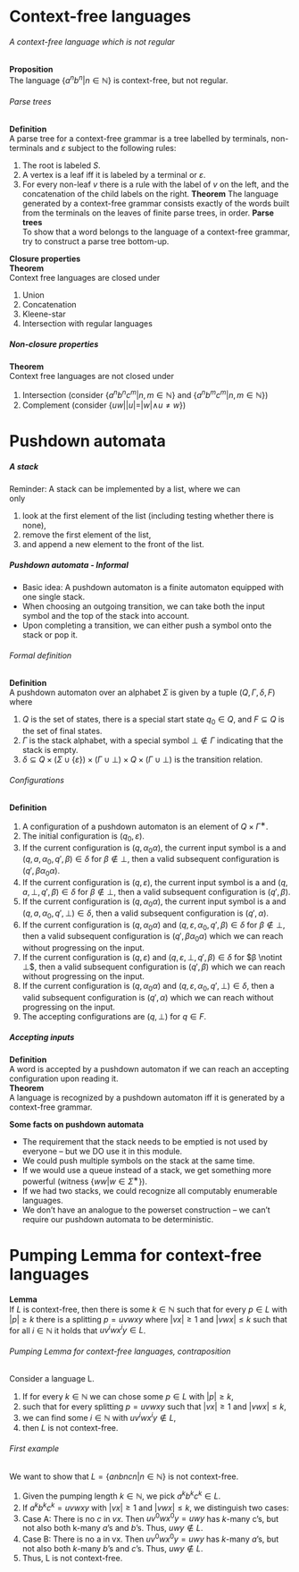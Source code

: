 # Context-free languages
###### A context-free language which is not regular  
**Proposition**  
The language $\{a^nb^n |n ∈\mathbb{N}\}$ is context-free, but not regular.

###### Parse trees  
**Definition**  
A parse tree for a context-free grammar is a tree labelled by terminals, non-terminals and $ε$ subject to the following rules:
1. The root is labeled $S$.
2. A vertex is a leaf iff it is labeled by a terminal or $ε$.
3. For every non-leaf $v$ there is a rule with the label of $v$ on the left, and the concatenation of the child labels on the right.
**Theorem**
The language generated by a context-free grammar consists exactly of the words built from the terminals on the leaves of finite parse trees, in order.
**Parse trees**  
To show that a word belongs to the language of a context-free grammar, try to construct a parse tree bottom-up.

**Closure properties**  
**Theorem**  
Context free languages are closed under  
1. Union  
2. Concatenation  
3. Kleene-star  
4. Intersection with regular languages

##### Non-closure properties  
**Theorem**  
Context free languages are not closed under  
1. Intersection (consider $\{a^nb^nc^m |n, m ∈\mathbb{N}\}$ and  $\{a^nb^mc^m |n, m ∈\mathbb{N}\})$  
2. Complement (consider $\{uw ||u|= |w |∧u \neq w \}$)

# Pushdown automata

##### A stack  
Reminder: A stack can be implemented by a list, where we can  
only  
1. look at the first element of the list (including testing whether there is none),  
2. remove the first element of the list,  
3. and append a new element to the front of the list.

##### Pushdown automata - Informal  
- Basic idea: A pushdown automaton is a finite automaton equipped with one single stack. 
- When choosing an outgoing transition, we can take both the input symbol and the top of the stack into account.  
- Upon completing a transition, we can either push a symbol onto the stack or pop it.

###### Formal definition  
**Definition**  
A pushdown automaton over an alphabet $Σ$ is given by a tuple $(Q,Γ,δ,F)$ where  
1. $Q$ is the set of states, there is a special start state $q_0 ∈Q$, and $F ⊆Q$ is the set of final states.  
2. $Γ$ is the stack alphabet, with a special symbol $⊥ \notin Γ$ indicating that the stack is empty.  
3. $δ ⊆Q ×(Σ ∪\{ε\}) ×(Γ ∪⊥) ×Q ×(Γ ∪⊥)$ is the transition relation.

###### Configurations  
**Definition**  
1. A configuration of a pushdown automaton is an element of  $Q ×Γ^∗$.  
2. The initial configuration is $(q_0,ε)$.  
3. If the current configuration is $(q,α_0α)$, the current input symbol is a and $(q,a,α_0,q′,β) ∈δ$ for $β \notin ⊥$, then a valid subsequent configuration is $(q′,βα_0α)$.  
4. If the current configuration is $(q,ε)$, the current input symbol is a and $(q,a,⊥,q′,β) ∈δ$ for $β \notin ⊥$, then a valid subsequent configuration is $(q′,β)$.
5. If the current configuration is $(q,α_0α)$, the current input symbol is a and $(q,a,α_0,q′,⊥) ∈δ$, then a valid subsequent configuration is $(q′,α)$.
6. If the current configuration is $(q,α_0α)$ and $(q,ε,α_0,q′,β) ∈δ$ for $β \notin ⊥$, then a valid subsequent configuration is $(q′,βα_0α)$ which we can reach without progressing on the input.
7. If the current configuration is $(q,ε)$ and $(q,ε,⊥,q′,β) ∈δ$ for $β \notint ⊥$, then a valid subsequent configuration is $(q′,β)$ which we can reach without progressing on the input.
8. If the current configuration is $(q,α_0α)$ and $(q,ε,α_0,q′,⊥) ∈δ$, then a valid subsequent configuration is $(q′,α)$ which we can reach without progressing on the input.
9. The accepting configurations are $(q,⊥)$ for $q ∈F$.

##### Accepting inputs  
**Definition**  
A word is accepted by a pushdown automaton if we can reach an accepting configuration upon reading it.  
**Theorem**  
A language is recognized by a pushdown automaton iff it is generated by a context-free grammar.

**Some facts on pushdown automata**  
- The requirement that the stack needs to be emptied is not used by everyone – but we DO use it in this module.
- We could push multiple symbols on the stack at the same time.  
- If we would use a queue instead of a stack, we get something more powerful (witness $\{ww |w ∈Σ^∗\}$).
- If we had two stacks, we could recognize all computably enumerable languages.
- We don’t have an analogue to the powerset construction – we can’t require our pushdown automata to be deterministic.


# Pumping Lemma for context-free languages
**Lemma**  
If $L$ is context-free, then there is some $k ∈\mathbb{N}$ such that for every $p ∈L$ with $|p|≥k$ there is a splitting $p = uvwxy$ where $|vx|≥1$ and $|vwx|≤k$ such that for all $i ∈\mathbb{N}$ it holds that $uv^iwx^iy ∈L$.

###### Pumping Lemma for context-free languages, contraposition  
Consider a language L.  
1. If for every $k ∈\mathbb{N}$ we can chose some $p ∈L$ with $|p|≥k$,
2. such that for every splitting $p = uvwxy$ such that $|vx|≥1$ and $|vwx|≤k$,
3. we can find some $i ∈\mathbb{N}$ with $uv^iwx^iy \notin L$,
4. then $L$ is not context-free.

###### First example  
We want to show that $L = \{anbncn |n ∈\mathbb{N}\}$ is not context-free.  
1. Given the pumping length $k ∈\mathbb{N}$, we pick $a^kb^kc^k ∈L$.
2. If $a^kb^kc^k = uvwxy$ with $|vx|≥1$ and $|vwx|≤k$, we distinguish two cases:  
3. Case A: There is no $c$ in $vx$. Then $uv^0wx^0y = uwy$ has $k$-many c’s, but not also both k-many $a$’s and $b$’s. Thus, $uwy \notin L$.  
4. Case B: There is no a in vx. Then $uv^0wx^0y = uwy$ has $k$-many $a$’s, but not also both $k$-many $b$’s and $c$’s. Thus, $uwy \notin L$.  
5. Thus, L is not context-free.